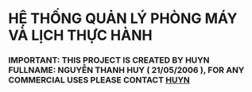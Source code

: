 
# **HỆ THỐNG QUẢN LÝ PHÒNG MÁY VÀ LỊCH THỰC HÀNH**

### **IMPORTANT: THIS PROJECT IS CREATED BY HUYN FULLNAME: NGUYỄN THANH HUY ( 21/05/2006 ), FOR ANY COMMERCIAL USES PLEASE CONTACT [HUYN](#CONTACT)** ####

